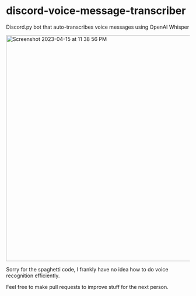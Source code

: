 # discord-voice-message-transcriber
Discord.py bot that auto-transcribes voice messages using OpenAI Whisper

<img width="618" alt="Screenshot 2023-04-15 at 11 38 56 PM" src="https://user-images.githubusercontent.com/44641166/232242082-af33cc32-e479-4bf8-aef6-80e6f3453226.png">

Sorry for the spaghetti code, I frankly have no idea how to do voice recognition efficiently.

Feel free to make pull requests to improve stuff for the next person.
